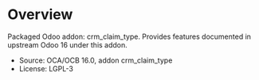 # Overview

Packaged Odoo addon: crm_claim_type. Provides features documented in upstream Odoo 16 under this addon.

- Source: OCA/OCB 16.0, addon crm_claim_type
- License: LGPL-3
